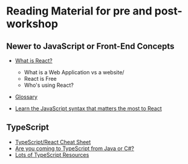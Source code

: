 # Reading Material for pre and post-workshop

## Newer to JavaScript or Front-End Concepts

- [What is React?](https://reacttraining.com/what-is-react)

  - What is a Web Application vs a website/
  - React is Free
  - Who's using React?

- [Glossary](./glossary.md)
- [Learn the JavaScript syntax that matters the most to React](https://reacttraining.com/blog/javascript-the-react-parts/)

## TypeScript

- [TypeScript/React Cheat Sheet](./typescript-cheet-sheet.md)
- [Are you coming to TypeScript from Java or C#?](./java-and-csharp.md)
- [Lots of TypeScript Resources](./typescript-resources.md)
